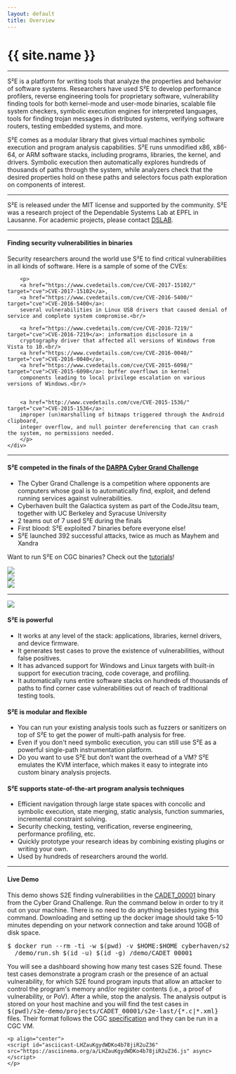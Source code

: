 ```yaml
---
layout: default
title: Overview
---
```


<h1>{{ site.name }}</h1>
<hr />

S²E is a platform for writing tools that analyze the properties and behavior of software systems. Researchers have used
S²E to develop performance profilers, reverse engineering tools for proprietary software, vulnerability finding tools
for both kernel-mode and user-mode binaries, scalable file system checkers, symbolic execution engines for interpreted
languages, tools for finding trojan messages in distributed systems, verifying software routers, testing embedded
systems, and more.

S²E comes as a modular library that gives virtual machines symbolic execution and program analysis capabilities. S²E
runs unmodified x86, x86-64, or ARM software stacks, including programs, libraries, the kernel, and drivers. Symbolic
execution then automatically explores hundreds of thousands of paths through the system, while analyzers check that the
desired properties hold on these paths and selectors focus path exploration on components of interest.


<hr/>

<div class="row">
  <div class="col-xs-12 col-md-12 vcenter">
    S²E is released under the MIT license and supported by the community.
    S²E was a research project of the Dependable Systems Lab at EPFL in Lausanne.
    For academic projects, please contact <a href="http://dslab.epfl.ch">DSLAB</a>.
  </div>
</div>

<hr/>

<div class="row">
    <div class="col-xs-12 col-md-12 vcenter">
        <h4>Finding security vulnerabilities in binaries</h4>
        <p>
        Security researchers around the world use S²E to find critical vulnerabilities
        in all kinds of software. Here is a sample of some of the CVEs:
        </p>

        <p>
        <a href="https://www.cvedetails.com/cve/CVE-2017-15102/" target="cve">CVE-2017-15102</a>,
        <a href="https://www.cvedetails.com/cve/CVE-2016-5400/" target="cve">CVE-2016-5400</a>:
        several vulnerabilities in Linux USB drivers that caused denial of service and complete system compromise.<br/>

        <a href="https://www.cvedetails.com/cve/CVE-2016-7219/" target="cve">CVE-2016-7219</a>: information disclosure in a
        cryptography driver that affected all versions of Windows from Vista to 10.<br/>
        <a href="https://www.cvedetails.com/cve/CVE-2016-0040/" target="cve">CVE-2016-0040</a>,
        <a href="https://www.cvedetails.com/cve/CVE-2015-6098/" target="cve">CVE-2015-6098</a>: buffer overflows in kernel
        components leading to local privilege escalation on various versions of Windows.<br/>


        <a href="http://www.cvedetails.com/cve/CVE-2015-1536/" target="cve">CVE-2015-1536</a>:
        improper (un)marshalling of bitmaps triggered through the Android clipboard,
        integer overflow, and null pointer dereferencing that can crash the system, no permissions needed.
        </p>
    </div>
</div>

<hr/>

<div class="row">
  <div class="col-xs-9 col-sm-9 col-md-8">
    <h4 id="s2e-cgc">S²E competed in the finals of the <a target="cgc" href="https://www.cybergrandchallenge.com/">DARPA Cyber Grand Challenge</a></h4>
    <ul>
      <li>The Cyber Grand Challenge is a competition where opponents are computers whose goal is to automatically find, exploit, and defend running services against
      vulnerabilities.</li>
      <li>Cyberhaven built the Galactica system as part of the CodeJitsu team, together with UC Berkeley and Syracuse University</li>
      <li>2 teams out of 7 used S²E during the finals</li>
      <li>First blood: S²E exploited 7 binaries before everyone else!</li>
      <li>S²E launched 392 successful attacks, twice as much as Mayhem and Xandra</li>
    </ul>
    <p>
    Want to run S²E on CGC binaries? Check out the <a href="docs">tutorials</a>! <!-- and the blog posts! -->
    </p>
    <div class="row">
      <div class="col-xs-6 col-sm-6 col-md-6">
          <img src="images/cgc_first_blood.png" class="img-responsive"/>
      </div>
      <div class="col-xs-6 col-sm-6 col-md-6">
          <img src="images/cgc_attacks_out.png" class="img-responsive"/>
      </div>
        <!--<p align="center"><img src="images/cgc.png" width="300px"/></p>-->
    </div>
  </div>
  <div class="col-xs-3 col-sm-3 col-md-3">
    <img src="images/galactica.png" class="img-responsive"/>
  </div>
</div>

<hr/>

<div class="row">
  <div class="col-xs-6 col-sm-5 col-md-4">
    <img src="images/arch.png" class="img-responsive"/>
  </div>
  <div class="col-xs-6 col-sm-7 col-md-8">
    <h4>S²E is powerful</h4>
    <ul>
      <li>It works at any level of the stack: applications, libraries, kernel drivers, and device firmware.</li>
      <li>It generates test cases to prove the existence of vulnerabilities, without false positives.</li>
      <li>It has advanced support for Windows and Linux targets with built-in support for execution tracing, code coverage,
      and profiling.</li>
      <li>It automatically runs entire software stacks on hundreds of thousands of paths to find corner case vulnerabilities
      out of reach of traditional testing tools.</li>
    </ul>
  </div>
  <div class="col-xs-12 col-sm-12 col-md-8">
    <h4>S²E is modular and flexible</h4>
    <ul>
      <li>You can run your existing analysis tools such as fuzzers or sanitizers on top of S²E to get the power of
      multi-path analysis for free.</li>
      <li>Even if you don't need symbolic execution, you can still use S²E as a powerful single-path
      instrumentation platform.</li>
      <li>Do you want to use S²E but don’t want the overhead of a VM? S²E emulates the KVM interface, which makes it easy
      to integrate into custom binary analysis projects.</li>
    </ul>
  </div>
  <div class="col-xs-12 col-sm-12 col-md-8">
    <h4>S²E supports state-of-the-art program analysis techniques</h4>
    <ul>
    <li>Efficient navigation through large state spaces with concolic and symbolic execution, state merging,
    static analysis, function summaries, incremental constraint solving.</li>
    <li>Security checking, testing, verification, reverse engineering, performance profiling, etc.</li>
    <li>Quickly prototype your research ideas by combining existing plugins or writing your own.</li>
    <li>Used by hundreds of researchers around the world.</li>
    </ul>
  </div>
</div>

<hr/>

<!--
<div class="row">
  <div class="col-xs-7 col-sm-7 col-md-4">
    <img src="images/android-vuln.png" width="100%"/>
  </div>
  <div class="col-xs-12 col-sm-12 col-md-8">
    <h4>S²E discovered <a href="http://www.cvedetails.com/cve/CVE-2015-1536/?q=CVE-2015-1536" target="cve">CVE-2015-1536</a>
    in Android 5.0.2</h4>
    <ul>
      <li>Found 3 unknown bugs in < 5 minutes</li>
      <li>Improper (un)marshalling of bitmaps triggered through the clipboard</li>
    </ul>

    <ul>
      <li>
        Integer overflow and NULL pointer dereferencing
        <ul>
          <li>No permissions needed</li>
          <li>Can read uninitialized memory</li>
          <li>Can crash the system (soft reboot)</li>
        </ul>
      </li>
      <li>2 x NULL pointer dereferencing that can crash the system</li>
    </ul>
  </div>

</div>

<hr/>
-->

<div class="row">
  <div class="col-xs-12 col-sm-12 col-md-12">
    <h4>Live Demo</h4>
    <p>
    This demo shows S2E finding vulnerabilities in the <a href="https://github.com/CyberGrandChallenge/samples/tree/master/examples/CADET_00001">CADET_00001</a> binary
    from the Cyber Grand Challenge. Run the command below in order to try it
    out on your machine. There is no need to do anything besides typing this
    command. Downloading and setting up the docker image should take 5-10 minutes depending on
    your network connection and take around 10GB of disk space.
    </p>
    <pre>
$ docker run --rm -ti -w $(pwd) -v $HOME:$HOME cyberhaven/s2e-demo \
  /demo/run.sh $(id -u) $(id -g) /demo/CADET_00001</pre>

  <p>
  You will see a dashboard showing how many test cases S2E found.
  These test cases demonstrate a program crash or the presence of an actual vulnerability,
  for which S2E found program inputs that allow an attacker to control the program's memory and/or register contents (i.e., a proof of vulnerability, or PoV).
  After a while, stop the analysis. The analysis output is stored on your host machine and
  you will find the test cases in <tt>$(pwd)/s2e-demo/projects/CADET_00001/s2e-last/{*.c|*.xml}</tt>
  files. Their format follows the CGC <a href="https://github.com/CyberGrandChallenge/cgc-release-documentation">specification</a> and they can be run in a CGC VM.
  </p>

    <p align="center">
    <script id="asciicast-LHZauKgydWDKo4b78jiR2uZ36" src="https://asciinema.org/a/LHZauKgydWDKo4b78jiR2uZ36.js" async></script>
    </p>
  </div>
</div>

<!--
S²E's novelty consists of its ability to scale to large real
systems, such as a full Windows stack. S²E is based on two new ideas:

  *  Selective symbolic execution, a way to automatically minimize the amount of code that has to be executed symbolically given a target analysis; and
  *  Relaxed execution consistency models, a way to make principled performance/accuracy trade-offs in complex analyses.

These techniques give S²E three key abilities:

  *  to simultaneously analyze entire families of execution paths, instead of just one execution at a time;
  *  to perform the analyses in-vivo within a real software stack—user programs, libraries, kernel, drivers, etc.—instead of using abstract models of these layers; and
  *  to operate directly on binaries, thus being able to analyze even proprietary software.


Conceptually, S²E is an automated path explorer with modular path
analyzers: the explorer drives the target system down all execution
paths of interest, while analyzers check properties of each such
path (e.g., to look for bugs) or simply collect information (e.g.,
count page faults). Desired paths can be specified in multiple ways,
and S²E users can either combine existing analyzers to build a
custom analysis tool, or write new analyzers using the S²E API.

S²E helps make analyses based on symbolic execution practical for
large software that runs in real environments, without requiring
explicit modeling of these environments.

-->
